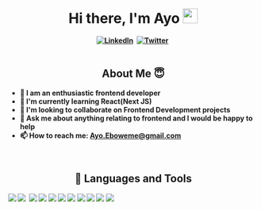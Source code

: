 <h1 align="center"><b>Hi there, I'm Ayo <img src="https://emojis.wiki/emoji-pics/facebook/woman-technologist-facebook.png" alt="" width="30"></h1>

<div align="center">
<a href="https://www.linkedin.com/in/eboweme-ayo"><img src="https://img.shields.io/badge/linkedin-%230077B5.svg?style=for-the-badge&logo=linkedin&logoColor=white)" alt="LinkedIn" /></a>&nbsp;
<a href="https://twitter.com/LebrinAyo"><img src="https://img.shields.io/badge/Twitter-1DA1F2?style=for-the-badge&logo=twitter&logoColor=white" alt="Twitter" /></a>&nbsp;
</div>

<br />
   
<h2 align="center"> About Me 😇</h2>

- 👩‍ I am an enthusiastic frontend developer 
- 🌱 I'm currently learning React(Next JS)
- 👯 I'm looking to collaborate on Frontend Development projects
- 💬 Ask me about anything relating to frontend and I would be happy to help
- 📫 How to reach me: Ayo.Eboweme@gmail.com

<br />

<h2 align="center"> 💼 Languages and Tools</h2>
<img src="https://img.shields.io/badge/-javascript-F7DF1E?&style=for-the-badge&logo=javascript&logoColor=black" />
<img src="https://img.shields.io/badge/-ReactJS-grey?&style=for-the-badge&logo=react&logoColor=61DAFB" />
<img scr="https://img.shields.io/badge/Next-black?style=for-the-badge&logo=next.js&logoColor=white" />
<img src="https://img.shields.io/badge/next.js-000000?style=for-the-badge&logo=nextdotjs&logoColor=white" />
<img src="https://img.shields.io/badge/HTML5-E34F26?style=for-the-badge&logo=html5&logoColor=white" />
<img src="https://img.shields.io/badge/-css3-1572B6?&style=for-the-badge&logo=css3&logoColor=white" />
<img src="https://img.shields.io/badge/bootstrap-%23563D7C.svg?style=for-the-badge&logo=bootstrap&logoColor=white" />
<img src="https://img.shields.io/badge/-VSCode-007ACC?&style=for-the-badge&logo=visual-studio-code&logoColor=white" />
<img src="https://img.shields.io/badge/-Git-F05032?&style=for-the-badge&logo=git&logoColor=white" /> 
<img src="https://img.shields.io/badge/github-%23121011.svg?style=for-the-badge&logo=github&logoColor=white" />
<img src="https://img.shields.io/badge/Canva-%2300C4CC.svg?style=for-the-badge&logo=Canva&logoColor=white" />
<img src="https://img.shields.io/badge/Tailwind_CSS-38B2AC?style=for-the-badge&logo=tailwind-css&logoColor=white" />

<br />
<br />


